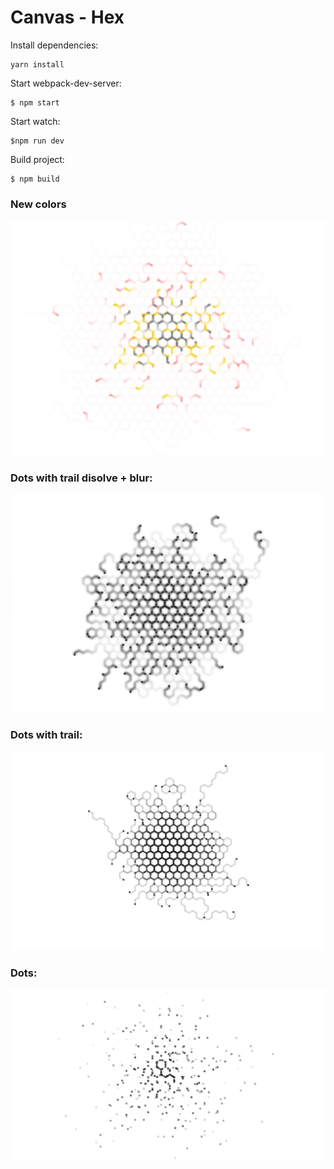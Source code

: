 # Canvas - Hex

Install dependencies:
```
yarn install
```

Start webpack-dev-server:
```
$ npm start
```

Start watch:
```
$npm run dev
```

Build project:
```
$ npm build
```

### New colors
![Screenshot](./screenshot4.jpg)

### Dots with trail disolve + blur:
![Screenshot](./screenshot3.jpg)

### Dots with trail:
![Screenshot](./screenshot2.jpg)

### Dots:
![Screenshot](./screenshot.jpg)